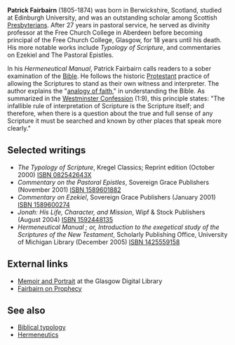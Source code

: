 **Patrick Fairbairn** (1805-1874) was born in Berwickshire,
Scotland, studied at Edinburgh University, and was an outstanding
scholar among Scottish
[Presbyterians](Presbyterian "Presbyterian"). After 27 years in
pastoral service, he served as divinity professor at the Free
Church College in Aberdeen before becoming principal of the Free
Church College, Glasgow, for 18 years until his death. His more
notable works include *Typology of Scripture*, and commentaries on
Ezekiel and The Pastoral Epistles.

In his *Hermeneutical Manual*, Patrick Fairbairn calls readers to a
sober examination of the [Bible](Bible "Bible"). He follows the
historic [Protestant](Protestant "Protestant") practice of allowing
the Scriptures to stand as their own witness and interpreter. The
author explains the
"[analogy of faith](Analogy_of_faith "Analogy of faith")," in
understanding the Bible. As summarized in the
[Westminster Confession](Westminster_Confession "Westminster Confession")
(1:9), this principle states: "The infallible rule of
interpretation of Scripture is the Scripture itself; and therefore,
when there is a question about the true and full sense of any
Scripture it must be searched and known by other places that speak
more clearly."

## Selected writings

-   *The Typology of Scripture*, Kregel Classics; Reprint edition
    (October 2000)
    [ISBN 082542643X](http://www.theopedia.com/Special:BookSources/082542643X)
-   *Commentary on the Pastoral Epistles*, Sovereign Grace
    Publishers (November 2001)
    [ISBN 1589601882](http://www.theopedia.com/Special:BookSources/1589601882)
-   *Commentary on Ezekiel*, Sovereign Grace Publishers (January
    2001)
    [ISBN 1589600274](http://www.theopedia.com/Special:BookSources/1589600274)
-   *Jonah: His Life, Character, and Mission*, Wipf & Stock
    Publishers (August 2004)
    [ISBN 1592448135](http://www.theopedia.com/Special:BookSources/1592448135)
-   *Hermeneutical Manual ; or, Introduction to the exegetical study of the Scriptures of the New Testament*,
    Scholarly Publishing Office, University of Michigan Library
    (December 2005)
    [ISBN 1425559158](http://www.theopedia.com/Special:BookSources/1425559158)

## External links

-   [Memoir and Portrait](http://gdl.cdlr.strath.ac.uk/mlemen/mlemen035.htm)
    at the Glasgow Digital Library
-   [Fairbairn on Prophecy](http://vinyl2.sentex.ca/~tcc/OP/Fairbairn.html)

## See also

-   [Biblical typology](Biblical_typology "Biblical typology")
-   [Hermeneutics](Hermeneutics "Hermeneutics")




